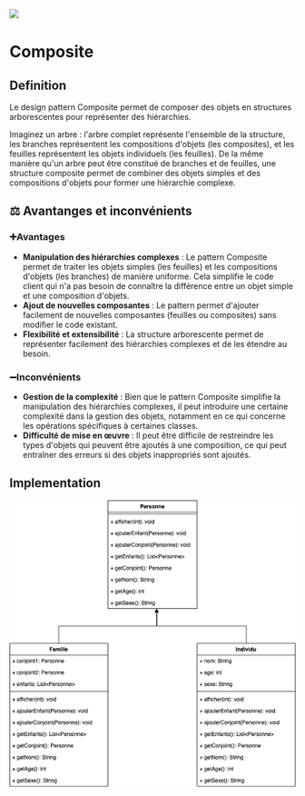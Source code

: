 [![](https://img.shields.io/badge/sfeir.dev-Composite-green)](https://www.sfeir.dev/back/les-design-patterns-structurels-composite/)
# Composite
## Definition
Le design pattern Composite permet de composer des objets en structures arborescentes pour représenter des hiérarchies.

Imaginez un arbre : l'arbre complet représente l'ensemble de la structure, les branches représentent les compositions d'objets (les composites), et les feuilles représentent les objets individuels (les feuilles). De la même manière qu'un arbre peut être constitué de branches et de feuilles, une structure composite permet de combiner des objets simples et des compositions d'objets pour former une hiérarchie complexe.
## ⚖️ Avantanges et inconvénients
### ➕Avantages
- **Manipulation des hiérarchies complexes** : Le pattern Composite permet de traiter les objets simples (les feuilles) et les compositions d'objets (les branches) de manière uniforme. Cela simplifie le code client qui n'a pas besoin de connaître la différence entre un objet simple et une composition d'objets.
- **Ajout de nouvelles composantes** : Le pattern permet d'ajouter facilement de nouvelles composantes (feuilles ou composites) sans modifier le code existant.
- **Flexibilité et extensibilité** : La structure arborescente permet de représenter facilement des hiérarchies complexes et de les étendre au besoin.
### ➖Inconvénients
- **Gestion de la complexité** : Bien que le pattern Composite simplifie la manipulation des hiérarchies complexes, il peut introduire une certaine complexité dans la gestion des objets, notamment en ce qui concerne les opérations spécifiques à certaines classes.
- **Difficulté de mise en œuvre** : Il peut être difficile de restreindre les types d'objets qui peuvent être ajoutés à une composition, ce qui peut entraîner des erreurs si des objets inappropriés sont ajoutés.

## Implementation
![composite.drawio.png](composite.drawio.png)